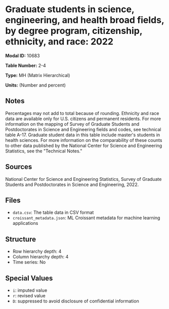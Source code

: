 # Graduate students in science, engineering, and health broad fields, by degree program, citizenship, ethnicity, and race: 2022

**Modal ID:** 10683

**Table Number:** 2-4

**Type:** MH (Matrix Hierarchical)

**Units:** (Number and percent)

## Notes

Percentages may not add to total because of rounding. Ethnicity and race data are available only for U.S. citizens and permanent residents. For more information on the mapping of Survey of Graduate Students and Postdoctorates in Science and Engineering fields and codes, see technical table A-17. Graduate student data in this table include master's students in health sciences. For more information on the comparability of these counts to other data published by the National Center for Science and Engineering Statistics, see the "Technical Notes."

## Sources

National Center for Science and Engineering Statistics, Survey of Graduate Students and Postdoctorates in Science and Engineering, 2022.

## Files

- `data.csv`: The table data in CSV format
- `croissant_metadata.json`: ML Croissant metadata for machine learning applications

## Structure

- Row hierarchy depth: 4
- Column hierarchy depth: 4
- Time series: No

## Special Values

- `i`: imputed value
- `r`: revised value
- `D`: suppressed to avoid disclosure of confidential information
